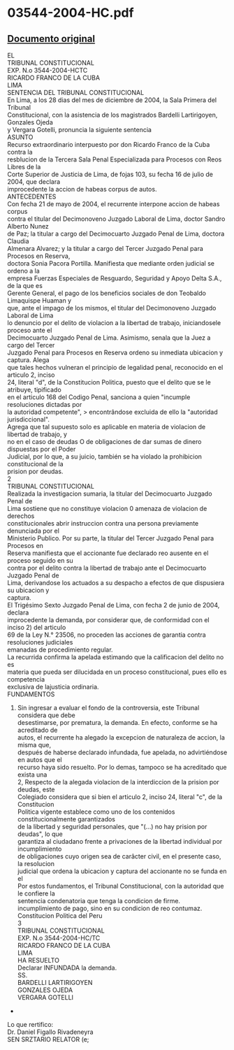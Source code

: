 
03544-2004-HC.pdf
=================
  
[Documento original](https://tc.gob.pe/jurisprudencia/2005/03544-2004-HC.pdf)  
---  
EL  
TRIBUNAL CONSTITUCIONAL  
EXP. N.o 3544-2004-HCTC  
RICARDO FRANCO DE LA CUBA  
LIMA  
SENTENCIA DEL TRIBUNAL CONSTITUCIONAL  
En Lima, a los 28 dias del mes de diciembre de 2004, la Sala Primera del Tribunal  
Constitucional, con la asistencia de los magistrados Bardelli Lartirigoyen, Gonzales Ojeda  
y Vergara Gotelli, pronuncia la siguiente sentencia  
ASUNTO  
Recurso extraordinario interpuesto por don Ricardo Franco de la Cuba contra la  
resblucion de la Tercera Sala Penal Especializada para Procesos con Reos Libres de la  
Corte Superior de Justicia de Lima, de fojas 103, su fecha 16 de julio de 2004, que declara  
improcedente la accion de habeas corpus de autos.  
ANTECEDENTES  
Con fecha 21 de mayo de 2004, el recurrente interpone accion de habeas corpus  
contra el titular del Decimonoveno Juzgado Laboral de Lima, doctor Sandro Alberto Nunez  
de Paz; la titular a cargo del Decimocuarto Juzgado Penal de Lima, doctora Claudia  
Almenara Alvarez; y la titular a cargo del Tercer Juzgado Penal para Procesos en Reserva,  
doctora Sonia Pacora Portilla. Manifiesta que mediante orden judicial se ordeno a la  
empresa Fuerzas Especiales de Resguardo, Seguridad y Apoyo Delta S.A., de la que es  
Gerente General, el pago de los beneficios sociales de don Teobaldo Limaquispe Huaman y  
que, ante el impago de los mismos, el titular del Decimonoveno Juzgado Laboral de Lima  
lo denuncio por el delito de violacion a la libertad de trabajo, iniciandosele proceso ante el  
Decimocuarto Juzgado Penal de Lima. Asimismo, senala que la Juez a cargo del Tercer  
Juzgado Penal para Procesos en Reserva ordeno su inmediata ubicacion y captura. Alega  
que tales hechos vulneran el principio de legalidad penal, reconocido en el articulo 2, inciso  
24, literal "d", de la Constitucion Politica, puesto que el delito que se le atribuye, tipificado  
en el articulo 168 del Codigo Penal, sanciona a quien "incumple resoluciones dictadas por  
la autoridad competente", > encontrândose excluida de ello la "autoridad jurisdiccional".  
Agrega que tal supuesto solo es aplicable en materia de violacion de libertad de trabajo, y  
no en el caso de deudas O de obligaciones de dar sumas de dinero dispuestas por el Poder  
Judicial, por lo que, a su juicio, también se ha violado la prohibicion constitucional de la  
prision por deudas.  
2  
TRIBUNAL CONSTITUCIONAL  
Realizada la investigacion sumaria, la titular del Decimocuarto Juzgado Penal de  
Lima sostiene que no constituye violacion 0 amenaza de violacion de derechos  
constitucionales abrir instruccion contra una persona previamente denunciada por el  
Ministerio Publico. Por su parte, la titular del Tercer Juzgado Penal para Procesos en  
Reserva manifiesta que el accionante fue declarado reo ausente en el proceso seguido en su  
contra por el delito contra la libertad de trabajo ante el Decimocuarto Juzgado Penal de  
Lima, derivandose los actuados a su despacho a efectos de que dispusiera su ubicacion y  
captura.  
El Trigésimo Sexto Juzgado Penal de Lima, con fecha 2 de junio de 2004, declara  
improcedente la demanda, por considerar que, de conformidad con el inciso 2) del articulo  
69 de la Ley N.° 23506, no proceden las acciones de garantia contra resoluciones judiciales  
emanadas de procedimiento regular.  
La recurrida confirma la apelada estimando que la calificacion del delito no es  
materia que pueda ser dilucidada en un proceso constitucional, pues ello es competencia  
exclusiva de lajusticia ordinaria.  
FUNDAMENTOS  
1. Sin ingresar a evaluar el fondo de la controversia, este Tribunal considera que debe  
desestimarse, por prematura, la demanda. En efecto, conforme se ha acreditado de  
autos, el recurrente ha alegado la excepcion de naturaleza de accion, la misma que,  
después de haberse declarado infundada, fue apelada, no advirtiéndose en autos que el  
recurso haya sido resuelto. Por lo demas, tampoco se ha acreditado que exista una  
2, Respecto de la alegada violacion de la interdiccion de la prision por deudas, este  
Colegiado considera que si bien el articulo 2, inciso 24, literal "c", de la Constitucion  
Politica vigente establece como uno de los contenidos constitucionalmente garantizados  
de la libertad y seguridad personales, que "(...) no hay prision por deudas", lo que  
garantiza al ciudadano frente a privaciones de la libertad individual por incumplimiento  
de obligaciones cuyo origen sea de carâcter civil, en el presente caso, la resolucion  
judicial que ordena la ubicacion y captura del accionante no se funda en el  
Por estos fundamentos, el Tribunal Constitucional, con la autoridad que le confiere la  
sentencia condenatoria que tenga la condicion de firme.  
incumplimiento de pago, sino en su condicion de reo contumaz.  
Constitucion Politica del Peru  
3  
TRIBUNAL CONSTITUCIONAL  
EXP. N.o 3544-2004-HC/TC  
RICARDO FRANCO DE LA CUBA  
LIMA  
HA RESUELTO  
Declarar INFUNDADA la demanda.  
SS.  
BARDELLI LARTIRIGOYEN  
GONZALES OJEDA  
VERGARA GOTELLI  
-  
Lo que rertifico:  
Dr. Daniel Figallo Rivadeneyra  
SEN SRZTARIO RELATOR (e;